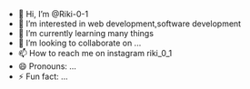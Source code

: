 - 👋 Hi, I’m @Riki-0-1
- 👀 I’m interested in web development,software development
- 🌱 I’m currently learning many things
- 💞️ I’m looking to collaborate on ...
- 📫 How to reach me on instagram riki_0_1
- 😄 Pronouns: ...
- ⚡ Fun fact: ...

<!---
Riki-0-1/Riki-0-1 is a ✨ special ✨ repository because its `README.md` (this file) appears on your GitHub profile.
You can click the Preview link to take a look at your changes.
--->

